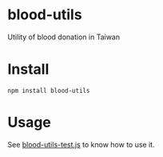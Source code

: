 # blood-utils

Utility of blood donation in Taiwan

# Install

```shell
npm install blood-utils
```

# Usage

See [blood-utils-test.js](test/blood-utils-test.js) to know how to use it.
